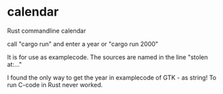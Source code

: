 # calendar
Rust commandline calendar 

call "cargo run" and enter a year 
or "cargo run 2000"

It is for use as examplecode.
The sources are named in the line "stolen at:..."

I found the only way to get the year in examplecode of GTK - as string!
To run C-code in Rust never worked.
